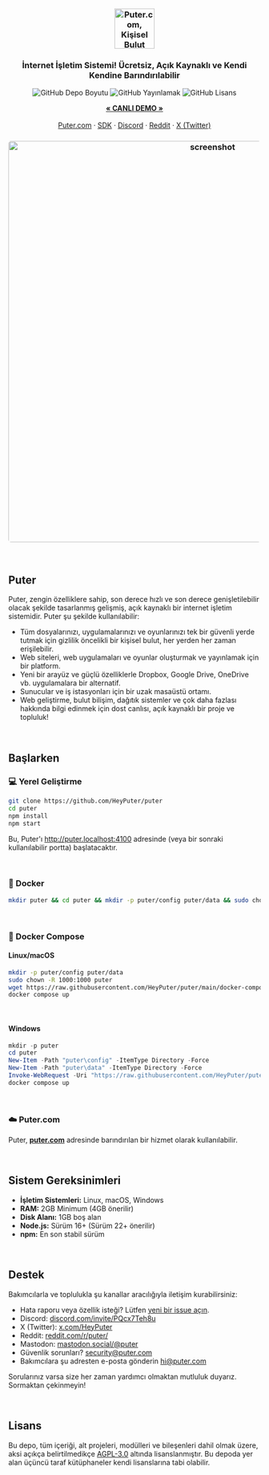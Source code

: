 <h3 align="center"><img width="80" alt="Puter.com, Kişisel Bulut Bilgisayar: Tüm dosyalarınız, uygulamalarınız ve oyunlarınız her zaman her yerden erişilebilen tek bir yerde." src="https://assets.puter.site/puter-logo.png"></h3>

<h3 align="center">İnternet İşletim Sistemi! Ücretsiz, Açık Kaynaklı ve Kendi Kendine Barındırılabilir</h3>

<p align="center">
    <img alt="GitHub Depo Boyutu" src="https://img.shields.io/github/repo-size/HeyPuter/puter"> <img alt="GitHub Yayınlamak" src="https://img.shields.io/github/v/release/HeyPuter/puter?label=latest%20version"> <img alt="GitHub Lisans" src="https://img.shields.io/github/license/HeyPuter/puter">
</p>
<p align="center">
    <a href="https://puter.com/"><strong>« CANLI DEMO »</strong></a>
    <br />
    <br />
    <a href="https://puter.com">Puter.com</a>
    ·
    <a href="https://docs.puter.com" target="_blank">SDK</a>
    ·
    <a href="https://discord.com/invite/PQcx7Teh8u">Discord</a>
    ·
    <a href="https://reddit.com/r/puter">Reddit</a>
    ·
    <a href="https://twitter.com/HeyPuter">X (Twitter)</a>
</p>

<h3 align="center"><img width="800" style="border-radius:5px;" alt="screenshot" src="https://assets.puter.site/puter.com-screenshot-3.webp"></h3>

<br/>

## Puter

Puter, zengin özelliklere sahip, son derece hızlı ve son derece genişletilebilir olacak şekilde tasarlanmış gelişmiş, açık kaynaklı bir internet işletim sistemidir. Puter şu şekilde kullanılabilir:

- Tüm dosyalarınızı, uygulamalarınızı ve oyunlarınızı tek bir güvenli yerde tutmak için gizlilik öncelikli bir kişisel bulut, her yerden her zaman erişilebilir.
- Web siteleri, web uygulamaları ve oyunlar oluşturmak ve yayınlamak için bir platform.
- Yeni bir arayüz ve güçlü özelliklerle Dropbox, Google Drive, OneDrive vb. uygulamalara bir alternatif.
- Sunucular ve iş istasyonları için bir uzak masaüstü ortamı.
- Web geliştirme, bulut bilişim, dağıtık sistemler ve çok daha fazlası hakkında bilgi edinmek için dost canlısı, açık kaynaklı bir proje ve topluluk!

<br/>

## Başlarken


### 💻 Yerel Geliştirme

```bash
git clone https://github.com/HeyPuter/puter
cd puter
npm install
npm start
```

Bu, Puter'ı http://puter.localhost:4100 adresinde (veya bir sonraki kullanılabilir portta) başlatacaktır.

<br/>

### 🐳 Docker


```bash
mkdir puter && cd puter && mkdir -p puter/config puter/data && sudo chown -R 1000:1000 puter && docker run --rm -p 4100:4100 -v `pwd`/puter/config:/etc/puter -v `pwd`/puter/data:/var/puter  ghcr.io/heyputer/puter
```

<br/>


### 🐙 Docker Compose


#### Linux/macOS
```bash
mkdir -p puter/config puter/data
sudo chown -R 1000:1000 puter
wget https://raw.githubusercontent.com/HeyPuter/puter/main/docker-compose.yml
docker compose up
```
<br/>

#### Windows


```powershell
mkdir -p puter
cd puter
New-Item -Path "puter\config" -ItemType Directory -Force
New-Item -Path "puter\data" -ItemType Directory -Force
Invoke-WebRequest -Uri "https://raw.githubusercontent.com/HeyPuter/puter/main/docker-compose.yml" -OutFile "docker-compose.yml"
docker compose up
```
<br/>

### ☁️ Puter.com

Puter, [**puter.com**](https://puter.com) adresinde barındırılan bir hizmet olarak kullanılabilir.

<br/>

## Sistem Gereksinimleri

- **İşletim Sistemleri:** Linux, macOS, Windows
- **RAM:** 2GB Minimum (4GB önerilir)
- **Disk Alanı:** 1GB boş alan
- **Node.js:** Sürüm 16+ (Sürüm 22+ önerilir)
- **npm:** En son stabil sürüm

<br/>

## Destek

Bakımcılarla ve toplulukla şu kanallar aracılığıyla iletişim kurabilirsiniz:

- Hata raporu veya özellik isteği? Lütfen [yeni bir issue açın](https://github.com/HeyPuter/puter/issues/new/choose).
- Discord: [discord.com/invite/PQcx7Teh8u](https://discord.com/invite/PQcx7Teh8u)
- X (Twitter): [x.com/HeyPuter](https://x.com/HeyPuter)
- Reddit: [reddit.com/r/puter/](https://www.reddit.com/r/puter/)
- Mastodon: [mastodon.social/@puter](https://mastodon.social/@puter)
- Güvenlik sorunları? [security@puter.com](mailto:security@puter.com)
- Bakımcılara şu adresten e-posta gönderin [hi@puter.com](mailto:hi@puter.com)

Sorularınız varsa size her zaman yardımcı olmaktan mutluluk duyarız. Sormaktan çekinmeyin!

<br/>


##  Lisans

Bu depo, tüm içeriği, alt projeleri, modülleri ve bileşenleri dahil olmak üzere, aksi açıkça belirtilmedikçe [AGPL-3.0](https://github.com/HeyPuter/puter/blob/main/LICENSE.txt) altında lisanslanmıştır. Bu depoda yer alan üçüncü taraf kütüphaneler kendi lisanslarına tabi olabilir.

<br/>

